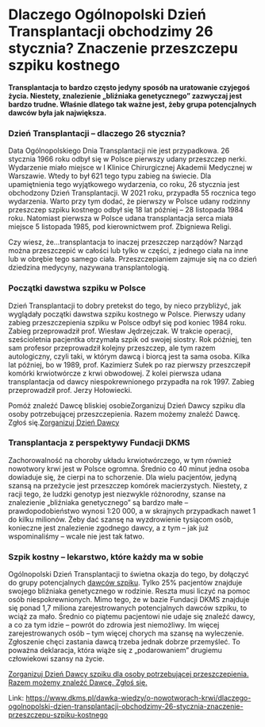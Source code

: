 # Dlaczego Ogólnopolski Dzień Transplantacji obchodzimy 26 stycznia? Znaczenie przeszczepu szpiku kostnego

**Transplantacja to bardzo często jedyny sposób na uratowanie czyjegoś życia. Niestety, znalezienie „bliźniaka genetycznego” zazwyczaj jest bardzo trudne. Właśnie dlatego tak ważne jest, żeby grupa potencjalnych dawców była jak największa.**


### **Dzień Transplantacji – dlaczego 26 stycznia?**


Data Ogólnopolskiego Dnia Transplantacji nie jest przypadkowa. 26 stycznia 1966 roku odbył się w Polsce pierwszy udany przeszczep nerki. Wydarzenie miało miejsce w I Klinice Chirurgicznej Akademii Medycznej w Warszawie. Wtedy to był 621 tego typu zabieg na świecie. Dla upamiętnienia tego wyjątkowego wydarzenia, co roku, 26 stycznia jest obchodzony Dzień Transplantacji. W 2021 roku, przypadła 55 rocznica tego wydarzenia. Warto przy tym dodać, że pierwszy w Polsce udany rodzinny przeszczep szpiku kostnego odbył się 18 lat później – 28 listopada 1984 roku. Natomiast pierwsza w Polsce udana transplantacja serca miała miejsce 5 listopada 1985, pod kierownictwem prof. Zbigniewa Religi.


Czy wiesz, że…transplantacja to inaczej przeszczep narządów? Narząd można przeszczepić w całości lub tylko w części, z jednego ciała na inne lub w obrębie tego samego ciała. Przeszczepianiem zajmuje się na co dzień dziedzina medycyny, nazywana transplantologią.
### **Początki dawstwa szpiku w Polsce**


Dzień Transplantacji to dobry pretekst do tego, by nieco przybliżyć, jak wyglądały początki dawstwa szpiku kostnego w Polsce. Pierwszy udany zabieg przeszczepienia szpiku w Polsce odbył się pod koniec 1984 roku. Zabieg przeprowadził prof. Wiesław Jędrzejczak. W trakcie operacji, sześcioletnia pacjentka otrzymała szpik od swojej siostry. Rok później, ten sam profesor przeprowadził kolejny przeszczep, ale tym razem autologiczny, czyli taki, w którym dawcą i biorcą jest ta sama osoba. Kilka lat później, bo w 1989, prof. Kazimierz Sułek po raz pierwszy przeszczepił komórki krwiotwórcze z krwi obwodowej. Z kolei pierwsza udana transplantacja od dawcy niespokrewnionego przypadła na rok 1997\. Zabieg przeprowadził prof. Jerzy Hołowiecki.


Pomóż znaleźć Dawcę bliskiej osobieZorganizuj Dzień Dawcy szpiku dla osoby potrzebującej przeszczepienia. Razem możemy znaleźć Dawcę. Zgłoś się.[Zorganizuj Dzień Dawcy](https://www.dkms.pl/dzialaj/pomoz-inaczej/dzien-dawcy-szpiku-dla-pacjenta)
### **Transplantacja z perspektywy Fundacji DKMS**


Zachorowalność na choroby układu krwiotwórczego, w tym również nowotwory krwi jest w Polsce ogromna. Średnio co 40 minut jedna osoba dowiaduje się, że cierpi na to schorzenie. Dla wielu pacjentów, jedyną szansą na przeżycie jest przeszczep komórek macierzystych. Niestety, z racji tego, że ludzki genotyp jest niezwykle różnorodny, szanse na znalezienie „bliźniaka genetycznego” są bardzo małe – prawdopodobieństwo wynosi 1:20 000, a w skrajnych przypadkach nawet 1 do kilku milionów. Żeby dać szansę na wyzdrowienie tysiącom osób, konieczne jest znalezienie zgodnego dawcy, a z tym – jak już wspominaliśmy – wcale nie jest tak łatwo.


### **Szpik kostny – lekarstwo, które każdy ma w sobie**


Ogólnopolski Dzień Transplantacji to świetna okazja do tego, by dołączyć do grupy potencjalnych [dawców szpiku](/zarejestruj-sie-teraz "Zarejestruj sie teraz"). Tylko 25% pacjentów znajduje swojego bliźniaka genetycznego w rodzinie. Reszta musi liczyć na pomoc osób niespokrewnionych. Mimo tego, że w bazie Fundacji DKMS znajduje się ponad 1,7 miliona zarejestrowanych potencjalnych dawców szpiku, to wciąż za mało. Średnio co piątemu pacjentowi nie udaje się znaleźć dawcy, a co za tym idzie – powrót do zdrowia jest niemożliwy. Im więcej zarejestrowanych osób – tym więcej chorych ma szansę na wyleczenie. Zgłoszenie chęci zastania dawcą trzeba jednak dobrze przemyśleć. To poważna deklaracja, która wiąże się z „podarowaniem” drugiemu człowiekowi szansy na życie.


[Zorganizuj Dzień Dawcy szpiku dla osoby potrzebującej przeszczepienia. Razem możemy znaleźć Dawcę. Zgłoś się.](https://www.dkms.pl/dzialaj/pomoz-inaczej/dzien-dawcy-szpiku-dla-pacjenta "Zorganizuj Dzień Dawcy Szpiku dla Pacjenta")



Link: https://www.dkms.pl/dawka-wiedzy/o-nowotworach-krwi/dlaczego-ogolnopolski-dzien-transplantacji-obchodzimy-26-stycznia-znaczenie-przeszczepu-szpiku-kostnego
